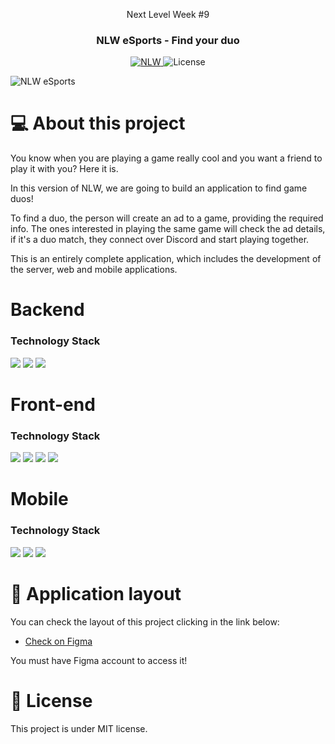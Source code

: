 <p align="center">Next Level Week #9</p>

<h3 align="center">
  NLW eSports - Find your duo
</h3>

<p align="center">
  <a href="https://rocketseat.com.br">
    <img alt="NLW" src="https://img.shields.io/badge/NLW-08-%2304D361">
  </a>
  <img alt="License" src="https://img.shields.io/badge/license-MIT-%2304D361">
</p>

<img alt="NLW eSports" src="https://user-images.githubusercontent.com/17517028/194944504-f638f8ed-1942-4f0a-aaed-6eb601a74a2c.png" />

# 💻 About this project

You know when you are playing a game really cool and you want a friend to play it with you? Here it is.

In this version of NLW, we are going to build an application to find game duos!

To find a duo, the person will create an ad to a game, providing the required info. The ones interested in playing the same game will check the ad details, if it's a duo match, they connect over Discord and start playing together. 

This is an entirely complete application, which includes the development of the server, web and mobile applications.


# Backend

### Technology Stack

<p align="left">
  <img src="https://img.shields.io/badge/TypeScript-007ACC?style=for-the-badge&logo=typescript&logoColor=white" />
  <img src="https://img.shields.io/badge/Node.js-339933?style=for-the-badge&logo=nodedotjs&logoColor=white" />
  <img src="https://img.shields.io/badge/Prisma-3982CE?style=for-the-badge&logo=Prisma&logoColor=white" />
 </p>

# Front-end

### Technology Stack

<p align="left">
  <img src="https://img.shields.io/badge/TypeScript-007ACC?style=for-the-badge&logo=typescript&logoColor=white" />
  <img src="https://img.shields.io/badge/React-20232A?style=for-the-badge&logo=react&logoColor=61DAFB" />
  <img src="https://img.shields.io/badge/Vite-B73BFE?style=for-the-badge&logo=vite&logoColor=FFD62E" />
  <img src="https://img.shields.io/badge/Tailwind_CSS-38B2AC?style=for-the-badge&logo=tailwind-css&logoColor=white" />
 </p>

# Mobile

### Technology Stack

<p align="left">
  <img src="https://img.shields.io/badge/TypeScript-007ACC?style=for-the-badge&logo=typescript&logoColor=white" />
  <img src="https://img.shields.io/badge/React_Native-20232A?style=for-the-badge&logo=react&logoColor=61DAFB" />
  <img src="https://img.shields.io/badge/Expo-1B1F23?style=for-the-badge&logo=expo&logoColor=white" />
 </p>


# 🔖 Application layout

You can check the layout of this project clicking in the link below:

 - [Check on Figma](https://www.figma.com/file/pvnBIymuQKg2QIe5pYtEOE/NLW-eSports-(Community)?node-id=6%3A23)

You must have Figma account to access it!

# 📝 License

This project is under MIT license.

